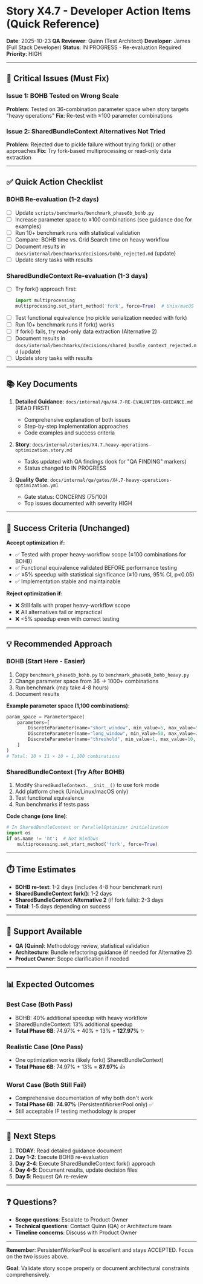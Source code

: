 # Story X4.7 - Developer Action Items (Quick Reference)

**Date**: 2025-10-23
**QA Reviewer**: Quinn (Test Architect)
**Developer**: James (Full Stack Developer)
**Status**: IN PROGRESS - Re-evaluation Required
**Priority**: HIGH

---

## 🔴 Critical Issues (Must Fix)

### Issue 1: BOHB Tested on Wrong Scale
**Problem**: Tested on 36-combination parameter space when story targets "heavy operations"
**Fix**: Re-test with ≥100 parameter combinations

### Issue 2: SharedBundleContext Alternatives Not Tried
**Problem**: Rejected due to pickle failure without trying fork() or other approaches
**Fix**: Try fork-based multiprocessing or read-only data extraction

---

## ✅ Quick Action Checklist

### BOHB Re-evaluation (1-2 days)
- [ ] Update `scripts/benchmarks/benchmark_phase6b_bohb.py`
- [ ] Increase parameter space to ≥100 combinations (see guidance doc for examples)
- [ ] Run 10+ benchmark runs with statistical validation
- [ ] Compare: BOHB time vs. Grid Search time on heavy workflow
- [ ] Document results in `docs/internal/benchmarks/decisions/bohb_rejected.md` (update)
- [ ] Update story tasks with results

### SharedBundleContext Re-evaluation (1-3 days)
- [ ] Try fork() approach first:
  ```python
  import multiprocessing
  multiprocessing.set_start_method('fork', force=True)  # Unix/macOS only
  ```
- [ ] Test functional equivalence (no pickle serialization needed with fork)
- [ ] Run 10+ benchmark runs if fork() works
- [ ] If fork() fails, try read-only data extraction (Alternative 2)
- [ ] Document results in `docs/internal/benchmarks/decisions/shared_bundle_context_rejected.md` (update)
- [ ] Update story tasks with results

---

## 📚 Key Documents

1. **Detailed Guidance**: `docs/internal/qa/X4.7-RE-EVALUATION-GUIDANCE.md` (READ FIRST)
   - Comprehensive explanation of both issues
   - Step-by-step implementation approaches
   - Code examples and success criteria

2. **Story**: `docs/internal/stories/X4.7.heavy-operations-optimization.story.md`
   - Tasks updated with QA findings (look for "QA FINDING" markers)
   - Status changed to IN PROGRESS

3. **Quality Gate**: `docs/internal/qa/gates/X4.7-heavy-operations-optimization.yml`
   - Gate status: CONCERNS (75/100)
   - Top issues documented with severity HIGH

---

## 🎯 Success Criteria (Unchanged)

**Accept optimization if:**
- ✅ Tested with proper heavy-workflow scope (≥100 combinations for BOHB)
- ✅ Functional equivalence validated BEFORE performance testing
- ✅ ≥5% speedup with statistical significance (≥10 runs, 95% CI, p<0.05)
- ✅ Implementation stable and maintainable

**Reject optimization if:**
- ❌ Still fails with proper heavy-workflow scope
- ❌ All alternatives fail or impractical
- ❌ <5% speedup even with correct testing

---

## 💡 Recommended Approach

### BOHB (Start Here - Easier)
1. Copy `benchmark_phase6b_bohb.py` to `benchmark_phase6b_bohb_heavy.py`
2. Change parameter space from 36 → 1000+ combinations
3. Run benchmark (may take 4-8 hours)
4. Document results

**Example parameter space (1,100 combinations)**:
```python
param_space = ParameterSpace(
    parameters=[
        DiscreteParameter(name="short_window", min_value=5, max_value=50, step=5),     # 10
        DiscreteParameter(name="long_window", min_value=50, max_value=200, step=15),   # 11
        DiscreteParameter(name="threshold", min_value=1, max_value=10, step=1),        # 10
    ]
)
# Total: 10 × 11 × 10 = 1,100 combinations
```

### SharedBundleContext (Try After BOHB)
1. Modify `SharedBundleContext.__init__()` to use fork mode
2. Add platform check (Unix/Linux/macOS only)
3. Test functional equivalence
4. Run benchmarks if tests pass

**Code change (one line)**:
```python
# In SharedBundleContext or ParallelOptimizer initialization
import os
if os.name != 'nt':  # Not Windows
    multiprocessing.set_start_method('fork', force=True)
```

---

## ⏱️ Time Estimates

- **BOHB re-test**: 1-2 days (includes 4-8 hour benchmark run)
- **SharedBundleContext fork()**: 1-2 days
- **SharedBundleContext Alternative 2** (if fork fails): 2-3 days
- **Total**: 1-5 days depending on success

---

## 🤝 Support Available

- **QA (Quinn)**: Methodology review, statistical validation
- **Architecture**: Bundle refactoring guidance (if needed for Alternative 2)
- **Product Owner**: Scope clarification if needed

---

## 📊 Expected Outcomes

### Best Case (Both Pass)
- BOHB: 40% additional speedup with heavy workflow
- SharedBundleContext: 13% additional speedup
- **Total Phase 6B**: 74.97% + 40% + 13% = **127.97%** ✨

### Realistic Case (One Pass)
- One optimization works (likely fork() SharedBundleContext)
- **Total Phase 6B**: 74.97% + 13% = **87.97%** 👍

### Worst Case (Both Still Fail)
- Comprehensive documentation of why both don't work
- **Total Phase 6B**: **74.97%** (PersistentWorkerPool only) ✅
- Still acceptable IF testing methodology is proper

---

## 🚀 Next Steps

1. **TODAY**: Read detailed guidance document
2. **Day 1-2**: Execute BOHB re-evaluation
3. **Day 2-4**: Execute SharedBundleContext fork() approach
4. **Day 4-5**: Document results, update decision files
5. **Day 5**: Request QA re-review

---

## ❓ Questions?

- **Scope questions**: Escalate to Product Owner
- **Technical questions**: Contact Quinn (QA) or Architecture team
- **Timeline concerns**: Discuss with Product Owner

---

**Remember**: PersistentWorkerPool is excellent and stays ACCEPTED. Focus on the two issues above.

**Goal**: Validate story scope properly or document architectural constraints comprehensively.
